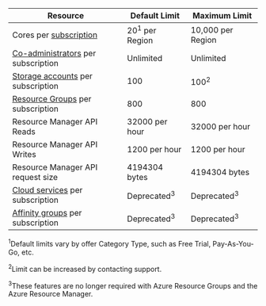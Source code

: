 Resource|Default Limit|Maximum Limit
---|---|---
Cores per [subscription](http://msdn.microsoft.com/library/azure/hh531793.aspx)|20<sup>1</sup> per Region|10,000 per Region
[Co-administrators](http://msdn.microsoft.com/library/azure/gg456328.aspx) per subscription|Unlimited|Unlimited
[Storage accounts](storage-create-storage-account.md) per subscription|100|100<sup>2</sup>
[Resource Groups](resource-group-overview.md) per subscription|800|800
Resource Manager API Reads|32000 per hour|32000 per hour
Resource Manager API Writes|1200 per hour|1200 per hour
Resource Manager API request size|4194304 bytes|4194304 bytes
[Cloud services](cloud-services-what-is.md) per subscription|Deprecated<sup>3</sup>|Deprecated<sup>3</sup>
[Affinity groups](../virtual-network/virtual-networks-migrate-to-regional-vnet.md) per subscription|Deprecated<sup>3</sup>|Deprecated<sup>3</sup>

<sup>1</sup>Default limits vary by offer Category Type, such as Free Trial, Pay-As-You-Go,  etc.

<sup>2</sup>Limit can be increased by contacting support.

<sup>3</sup>These features are no longer required with Azure Resource Groups and the Azure Resource Manager.
